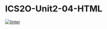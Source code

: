 # ICS2O-Unit2-04-HTML
[![linter](https://github.com/MmeiyuC/ICS2O-Unit2-04-HTML/workflows/linter/badge.svg)](https://github.com/marketplace/actions/super-linter)
